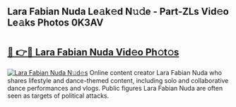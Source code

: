 ## Lara Fabian Nuda Le𝚊k𝚎d N𝚞𝚍e - Part-ZLs Vid𝚎o Le𝚊ks Photos 0K3AV

# <h2><a href="http://fbfo1i.evod.top/?m=Lara+Fabian+Nuda">🔗 👉🔴 Lara Fabian Nuda Vid𝚎o Ph𝚘t𝚘s</a></h2>

[![Lara Fabian Nuda N𝚞d𝚎s](https://i.imgur.com/8V9OHl7.gif)](http://fbfo1i.evod.top/?m=Lara+Fabian+Nuda)
Online content creator Lara Fabian Nuda who shares lifestyle and dance-themed content, including solo and collaborative dance performances and vlogs. Public figures Lara Fabian Nuda are often seen as targets of political attacks. 
